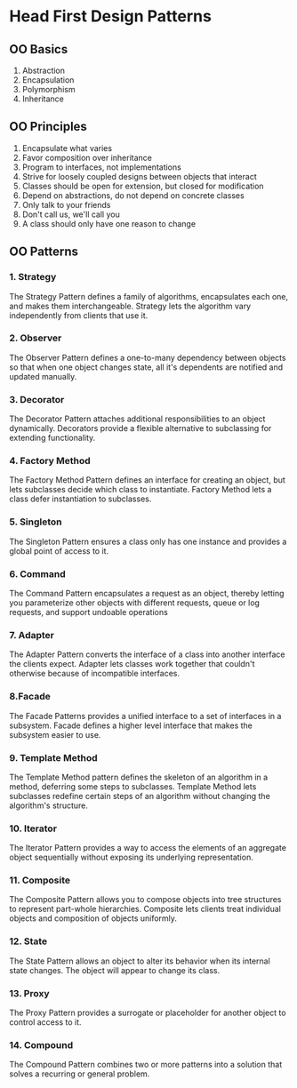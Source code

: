 # Head First Design Patterns

## OO Basics

1. Abstraction
2. Encapsulation
3. Polymorphism
4. Inheritance

## OO Principles

1. Encapsulate what varies
2. Favor composition over inheritance
3. Program to interfaces, not implementations
4. Strive for loosely coupled designs between objects that interact
5. Classes should be open for extension, but closed for modification
6. Depend on abstractions, do not depend on concrete classes
7. Only talk to your friends
8. Don't call us, we'll call you
9. A class should only have one reason to change

## OO Patterns

### 1. Strategy

The Strategy Pattern defines a family of algorithms, encapsulates each one, and makes them interchangeable. Strategy
lets the algorithm vary independently from clients that use it.

### 2. Observer

The Observer Pattern defines a one-to-many dependency between objects so that when one object changes state, all it's
dependents are notified and updated manually.

### 3. Decorator

The Decorator Pattern attaches additional responsibilities to an object dynamically. Decorators provide a flexible
alternative to subclassing for extending functionality.

### 4. Factory Method

The Factory Method Pattern defines an interface for creating an object, but lets subclasses decide which class to
instantiate. Factory Method lets a class defer instantiation to subclasses.

### 5. Singleton

The Singleton Pattern ensures a class only has one instance and provides a global point of access to it.

### 6. Command

The Command Pattern encapsulates a request as an object, thereby letting you parameterize other objects with different
requests, queue or log requests, and support undoable operations

### 7. Adapter

The Adapter Pattern converts the interface of a class into another interface the clients expect. Adapter lets classes
work together that couldn't otherwise because of incompatible interfaces.

### 8.Facade

The Facade Patterns provides a unified interface to a set of interfaces in a subsystem. Facade defines a higher level
interface that makes the subsystem easier to use.

### 9. Template Method

The Template Method pattern defines the skeleton of an algorithm in a method, deferring some steps to subclasses.
Template Method lets subclasses redefine certain steps of an algorithm without changing the algorithm's structure.

### 10. Iterator

The Iterator Pattern provides a way to access the elements of an aggregate object sequentially without exposing its
underlying representation.

### 11. Composite

The Composite Pattern allows you to compose objects into tree structures to represent part-whole hierarchies. Composite
lets clients treat individual objects and composition of objects uniformly.

### 12. State

The State Pattern allows an object to alter its behavior when its internal state changes. The object will appear to
change its class.

### 13. Proxy

The Proxy Pattern provides a surrogate or placeholder for another object to control access to it.

### 14. Compound

The Compound Pattern combines two or more patterns into a solution that solves a recurring or general problem.